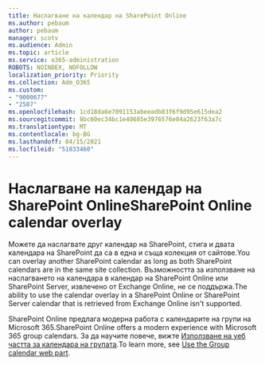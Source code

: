 ```yaml
---
title: Наслагване на календар на SharePoint Online
ms.author: pebaum
author: pebaum
manager: scotv
ms.audience: Admin
ms.topic: article
ms.service: o365-administration
ROBOTS: NOINDEX, NOFOLLOW
localization_priority: Priority
ms.collection: Adm_O365
ms.custom:
- "9000677"
- "2587"
ms.openlocfilehash: 1cd18da6e7091153abeeadb83f6f9d95e615dea2
ms.sourcegitcommit: 8bc60ec34bc1e40685e3976576e04a2623f63a7c
ms.translationtype: MT
ms.contentlocale: bg-BG
ms.lasthandoff: 04/15/2021
ms.locfileid: "51833460"
---
```

# <a name="sharepoint-online-calendar-overlay"></a><span data-ttu-id="39e89-102">Наслагване на календар на SharePoint Online</span><span class="sxs-lookup"><span data-stu-id="39e89-102">SharePoint Online calendar overlay</span></span>

<span data-ttu-id="39e89-103">Можете да наслагвате друг календар на SharePoint, стига и двата календара на SharePoint да са в една и съща колекция от сайтове.</span><span class="sxs-lookup"><span data-stu-id="39e89-103">You can overlay another SharePoint calendar as long as both SharePoint calendars are in the same site collection.</span></span> <span data-ttu-id="39e89-104">Възможността за използване на наслагването на календара в календар на SharePoint Online или SharePoint Server, извлечено от Exchange Online, не се поддържа.</span><span class="sxs-lookup"><span data-stu-id="39e89-104">The ability to use the calendar overlay in a SharePoint Online or SharePoint Server calendar that is retrieved from Exchange Online isn't supported.</span></span>

<span data-ttu-id="39e89-105">SharePoint Online предлага модерна работа с календарите на групи на Microsoft 365.</span><span class="sxs-lookup"><span data-stu-id="39e89-105">SharePoint Online offers a modern experience with Microsoft 365 group calendars.</span></span> <span data-ttu-id="39e89-106">За да научите повече, вижте [Използване на уеб частта за календара на групата](https://support.microsoft.com/en-us/office/use-the-group-calendar-web-part-eaf3c04d-5699-48cb-8b5e-3caa887d51ce).</span><span class="sxs-lookup"><span data-stu-id="39e89-106">To learn more, see [Use the Group calendar web part](https://support.microsoft.com/en-us/office/use-the-group-calendar-web-part-eaf3c04d-5699-48cb-8b5e-3caa887d51ce).</span></span>
